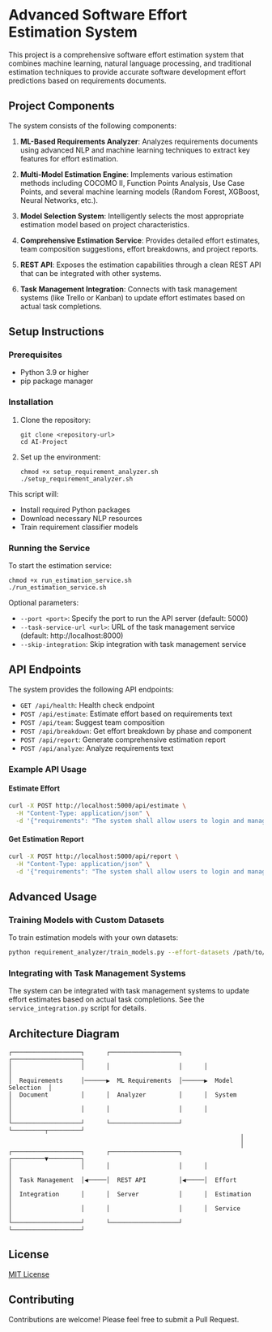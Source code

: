 # Advanced Software Effort Estimation System

This project is a comprehensive software effort estimation system that combines machine learning, natural language processing, and traditional estimation techniques to provide accurate software development effort predictions based on requirements documents.

## Project Components

The system consists of the following components:

1. **ML-Based Requirements Analyzer**: Analyzes requirements documents using advanced NLP and machine learning techniques to extract key features for effort estimation.

2. **Multi-Model Estimation Engine**: Implements various estimation methods including COCOMO II, Function Points Analysis, Use Case Points, and several machine learning models (Random Forest, XGBoost, Neural Networks, etc.).

3. **Model Selection System**: Intelligently selects the most appropriate estimation model based on project characteristics.

4. **Comprehensive Estimation Service**: Provides detailed effort estimates, team composition suggestions, effort breakdowns, and project reports.

5. **REST API**: Exposes the estimation capabilities through a clean REST API that can be integrated with other systems.

6. **Task Management Integration**: Connects with task management systems (like Trello or Kanban) to update effort estimates based on actual task completions.

## Setup Instructions

### Prerequisites

- Python 3.9 or higher
- pip package manager

### Installation

1. Clone the repository:
   ```
   git clone <repository-url>
   cd AI-Project
   ```

2. Set up the environment:
   ```
   chmod +x setup_requirement_analyzer.sh
   ./setup_requirement_analyzer.sh
   ```

This script will:
- Install required Python packages
- Download necessary NLP resources
- Train requirement classifier models

### Running the Service

To start the estimation service:

```
chmod +x run_estimation_service.sh
./run_estimation_service.sh
```

Optional parameters:
- `--port <port>`: Specify the port to run the API server (default: 5000)
- `--task-service-url <url>`: URL of the task management service (default: http://localhost:8000)
- `--skip-integration`: Skip integration with task management service

## API Endpoints

The system provides the following API endpoints:

- `GET /api/health`: Health check endpoint
- `POST /api/estimate`: Estimate effort based on requirements text
- `POST /api/team`: Suggest team composition
- `POST /api/breakdown`: Get effort breakdown by phase and component
- `POST /api/report`: Generate comprehensive estimation report
- `POST /api/analyze`: Analyze requirements text

### Example API Usage

#### Estimate Effort

```bash
curl -X POST http://localhost:5000/api/estimate \
  -H "Content-Type: application/json" \
  -d '{"requirements": "The system shall allow users to login and manage their profiles. Users can create, update, and delete tasks. The system should provide notification capabilities.", "method": "auto", "unit": "person_months"}'
```

#### Get Estimation Report

```bash
curl -X POST http://localhost:5000/api/report \
  -H "Content-Type: application/json" \
  -d '{"requirements": "The system shall allow users to login and manage their profiles. Users can create, update, and delete tasks. The system should provide notification capabilities.", "project_name": "Task Management System"}'
```

## Advanced Usage

### Training Models with Custom Datasets

To train estimation models with your own datasets:

```bash
python requirement_analyzer/train_models.py --effort-datasets /path/to/your/dataset.csv
```

### Integrating with Task Management Systems

The system can be integrated with task management systems to update effort estimates based on actual task completions. See the `service_integration.py` script for details.

## Architecture Diagram

```
┌───────────────────┐      ┌───────────────────┐      ┌───────────────────┐
│                   │      │                   │      │                   │
│  Requirements     │──────▶  ML Requirements  │──────▶  Model Selection  │
│  Document         │      │  Analyzer         │      │  System           │
│                   │      │                   │      │                   │
└───────────────────┘      └───────────────────┘      └─────────┬─────────┘
                                                                │
                                                                │
┌───────────────────┐      ┌───────────────────┐      ┌─────────▼─────────┐
│                   │      │                   │      │                   │
│  Task Management  │◀─────│  REST API         │◀─────│  Effort           │
│  Integration      │      │  Server           │      │  Estimation       │
│                   │      │                   │      │  Service          │
└───────────────────┘      └───────────────────┘      └───────────────────┘
```

## License

[MIT License](LICENSE)

## Contributing

Contributions are welcome! Please feel free to submit a Pull Request.
